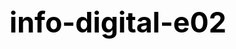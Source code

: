 # info-digital-e02
<!DOCTYPE html>
<html lang="es">
    <head>
        <!-- Primary Meta Tags -->
<title>Godzilla: la evolución de un monstruo</title>
<meta name="title" content="Godzilla: la evolución de un monstruo">
<meta name="description" content="68 años desde la primera vez que Godzilla pisoteó nuestras pantallas por primera vez en la película japonesa de 1954, el monstruo radioactivo esta de vuelta.">

<!-- Open Graph / Facebook -->
<meta property="og:type" content="website">
<meta property="og:url" content="https://metatags.io/">
<meta property="og:title" content="Godzilla: la evolución de un monstruo">
<meta property="og:description" content="68 años desde la primera vez que Godzilla pisoteó nuestras pantallas por primera vez en la película japonesa de 1954, el monstruo radioactivo esta de vuelta.">
<meta property="og:image" content="https://metatags.io/assets/meta-tags-16a33a6a8531e519cc0936fbba0ad904e52d35f34a46c97a2c9f6f7dd7d336f2.png">

<!-- Twitter -->
<meta property="twitter:card" content="summary_large_image">
<meta property="twitter:url" content="https://metatags.io/">
<meta property="twitter:title" content="Godzilla: la evolución de un monstruo">
<meta property="twitter:description" content="68 años desde la primera vez que Godzilla pisoteó nuestras pantallas por primera vez en la película japonesa de 1954, el monstruo radioactivo esta de vuelta.">
<meta property="twitter:image" content="https://metatags.io/assets/meta-tags-16a33a6a8531e519cc0936fbba0ad904e52d35f34a46c97a2c9f6f7dd7d336f2.png">
        <meta charset="utf-8" />
        <meta name="viewport" content="width=device-width, initial-scale=1" />
        <title>Título de la infografía</title>
        <link href="https://cdn.jsdelivr.net/npm/bootstrap@5.2.1/dist/css/bootstrap.min.css" rel="stylesheet" integrity="sha384-iYQeCzEYFbKjA/T2uDLTpkwGzCiq6soy8tYaI1GyVh/UjpbCx/TYkiZhlZB6+fzT" crossorigin="anonymous" />
        <link rel="preconnect" href="https://fonts.googleapis.com" />
        <link rel="preconnect" href="https://fonts.gstatic.com" crossorigin />
        <link href="https://fonts.googleapis.com/css2?family=Merriweather:wght@400;700&family=Roboto:wght@300;400;700&display=swap" rel="stylesheet" />
        <style>
            :root {
                --bs-font-sans-serif: "Roboto", sans-serif;
                --bs-body-color: #262626;
                --bs-body-bg: #fff;
                --bs-primary: #001443;
                --bs-primary-rgb: 0, 20, 67;
                --bs-body-font-weight: 300;
                --bs-link-color: #001443;
                --bs-link-hover-color: #ff8f00;
            }
            
            @media (min-width: 768px) {
                .container {
                    max-width: 720px;
                }
            }

            h1 {
                font-family: "Merriweather", serif;
                font-size: calc(1.75rem + 1.75vw);
                font-weight: 700;
                color: #000;
            }

            h2 {
                font-size: 0.9rem;
                font-weight: 700;
                letter-spacing: 0.025rem;
            }

            h2 > span {
                font-weight: 300;
            }

            h3, h4, h5, h6 {
                font-family: "Merriweather", serif;
                font-weight: 700;
            }

            p.lead {
                font-family: "Merriweather", serif;
                font-weight: 400;
            }

            a.aviso {
                font-family: "Merriweather", serif;
                font-size: 1rem;
                text-decoration: none;
            }

            hr {
                width: 5rem;
                margin: 1rem auto 3rem auto;
                border: 1px solid #2f909d;
                opacity: 1;
            }

            em{
                font-weight: 400;
                font-style: normal;
            }
        </style>
    </head>
    <body>
        <nav class="w-100 bg-primary fixed-top p-2 shadow-sm">
            <h6 class="text-center text-white p-1 m-0">&#128221; Ingeniería Inversa</h6>
        </nav>
        <header>
            <video playsinline loop autoplay muted class="mt-4 mb-1 w-100">
                <source src="video/cover.mp4" type="video/mp4" />
                <source src="video/cover.webm" type="video/webm" />
            </video>
            <div class="container">
                <div class="row">
                    <div class="col-12">
                        <h1 class="text-center m-4">Godzilla: la evolución de un monstruo</h1>
                    </div>
                    <div class="col-11 col-sm-10 col-md-9 col-lg-8 mx-auto">
                        <h2 class="my-3 text-center">POR <a href="#">OLIVIA BACIGALUPO</a> <span>3 DE OCTUBRE, 2022</span></h2>
                        <p class="lead text-muted">
                            68 años desde la primera vez que Godzilla pisoteó nuestras pantallas por primera vez en la película japonesa de 1954, el monstruo radioactivo esta de vuelta. La última versión estadounidense presenta a este tipo grande como una imposiblemente masiva fuerza de destrucción generada computacionalmente - lejos de sus humildes comienzos como un hombre en traje de goma que destrozaba modelos de ciudades  construidos con madera de balsa. Durante las pasadas 6 y media décadas Godzilla ha pasado por múltiples transformaciones y ha luchado contra una variedad de memorables adversarios - de los cuales presentamos algunos de los mejores a continuación.
                        </p>
                    </div>
                </div>
            </div>
        </header>
        <main>
            <article class="container">
                <div class="row">
                    <div class="col-11 col-sm-10 col-md-9 col-lg-8 mx-auto">
                        <object data="svg/gojira.svg" type="image/svg+xml" class="w-100 my-3"></object>
                        <p class="small text-muted">El nombre Godzila viene de la transcripción de la palabra <em>Gojira (ゴジラ)</em>, una combinación de dos palabras en japonés: <em>gorira (ゴリラ)</em>, que significa "gorila" , and <em>kujira (鯨 or クジラ)</em>, en español "ballena".</p>
                    </div>
                </div>
            </article>
            <article class="container">
                <div class="row">
                    <div class="col-11 col-sm-10 col-md-9 col-lg-8 mx-auto">
                        <hr />
                        <h3 class="fs-5">Para su diseño se inspiraron en 3 dinosaurios pre-históricos.</h3>
                        <object data="svg/design.svg" type="image/svg+xml" class="w-100"></object>
                        <div class="row align-items-center my-5 small text-muted">
                            <div class="col-3">
                                <p class="px-3 m-0">Ejercicio relacionado</p>
                            </div>
                            <div class="col-9 border-start">
                                <p class="px-3 m-0">26 de septiembre, 2022</br>
                                <a href="https://profesorfaco.github.io/dno075-2022-2/clase-08/" class="aviso">Ingeniería inversa refiere a algo tan “malo” como copiar y pegar, sin siquiera disimular</a></p>
                            </div>
                        </div>                        
                    </div>
                </div>
            </article>
            <article class="container-fluid">
                <object data="svg/legendary_m2.svg" type="image/svg+xml" class="d-md-none w-100"></object>
                <object data="svg/legendary.svg" type="image/svg+xml" class="d-none d-md-block w-100"></object>
            </article>
            <article class="container">
                <div class="row">
                    <div class="col-11 col-sm-10 col-md-9 col-lg-8 mx-auto">
                        <hr />
                        <h3 class="text-center fs-5 my-5">El origen</h3>
                        <p>Con el objetivo de ilustrar el terror que Japón sintió posterior a los bombardeos atómicos de Hiroshima y Nagasaki, Tomoyuki Tanaka creó Godzilla el año 1954. El productor de cine quizo <em>simbolizar la venganza de la naturaleza</em>.</p>
                        <object data="svg/origin.svg" type="image/svg+xml" class="w-100"></object>
                    </div>
                </div>
            </article>
            <article class="container-fluid">
                <object data="svg/g_body_m.svg" type="image/svg+xml" class="d-md-none w-100"></object>
                <object data="svg/g_body.svg" type="image/svg+xml" class="d-none d-md-block w-100"></object>
            </article>
            <article class="container">
                <div class="row">
                    <div class="col-11 col-sm-10 col-md-9 col-lg-8 my-3 mx-auto">
                        <p class="text-center">
                            <!--Este párrafo se tradujo con https://www.deepl.com/translator y luego lo ajustó para mejorar su lecturabilidad en web-->
                            El primer Godzilla, de 1954, fue <em>un actor con un traje</em>. Debido a la escasez de productos como el caucho después de la Segunda Guerra Mundial, su traje fue hecho <em>de hormigón</em>.
                        </p>
                        <div class="w-75 mx-auto">
                            <object data="svg/costume.svg" type="image/svg+xml" class="w-100 my-3"></object>
                        </div>
                    </div>
                </div>
            </article>
        </main>

        <footer class="container">
            <div class="row">
                <div class="col-9 col-sm-8 col-md-7 col-lg-6 mx-auto mt-5 mb-3 small text-muted text-center">
                    <p>
                        Réplica parcial de la infografía digital de <a href="https://www.scmp.com/author/lau-ka-kuen" class="link-secondary">Lau Ka-kuen</a> y <a href="https://www.scmp.com/author/adolfo-arranz" class="link-secondary">Adolfo Arranz</a>, que fue publicada el 29 de mayo de 2019 en <a href="https://multimedia.scmp.com/infographics/culture/article/3012245/godzilla/index.html" class="link-secondary">South China Morning Post</a>
                    </p>
                    <p>
                        <a href="https://github.com/profesorfaco/dno075-2022-2/" class="link-secondary">Infografía Digital</a><br />
                        03/10/2022
                    </p>
                </div>
            </div>
        </footer>
    </body>
</html>
